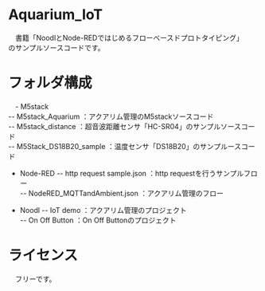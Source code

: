 # Aquarium_IoT
 　書籍「NoodlとNode-REDではじめるフローベースドプロトタイピング」  
 のサンプルソースコードです。

 # フォルダ構成
　- M5stack    
   -- M5stack_Aquarium ：アクアリム管理のM5stackソースコード  
   -- M5stack_distance ：超音波距離センサ「HC-SR04」のサンプルソースコード  
   -- M5Stack_DS18B20_sample ：温度センサ「DS18B20」のサンプルースコード  
   
  - Node-RED
   -- http request sample.json ：http requestを行うサンプルフロー  
   -- NodeRED_MQTTandAmbient.json ：アクアリム管理のフロー  
   
  - Noodl
   -- IoT demo ：アクアリム管理のプロジェクト  
   -- On Off Button ：On Off Buttonのプロジェクト  

 # ライセンス
 　フリーです。

